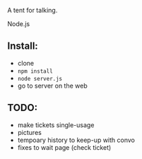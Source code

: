 A tent for talking.

Node.js


## Install:

* clone
* `npm install`
* `node server.js`
* go to server on the web

## TODO:

* make tickets single-usage
* pictures
* tempoary history to keep-up with convo
* fixes to wait page (check ticket)

